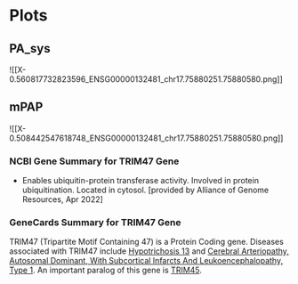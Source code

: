# Plots
## PA_sys
![[X-0.560817732823596_ENSG00000132481_chr17.75880251.75880580.png]]
## mPAP
![[X-0.508442547618748_ENSG00000132481_chr17.75880251.75880580.png]]
### NCBI Gene Summary for TRIM47 Gene

[](https://www.ncbi.nlm.nih.gov/gene/91107)

- Enables ubiquitin-protein transferase activity. Involved in protein ubiquitination. Located in cytosol. [provided by Alliance of Genome Resources, Apr 2022]
    

### GeneCards Summary for TRIM47 Gene

TRIM47 (Tripartite Motif Containing 47) is a Protein Coding gene. Diseases associated with TRIM47 include [Hypotrichosis 13](http://www.malacards.org/card/hypotrichosis_13 "See Hypotrichosis 13 at MalaCards") and [Cerebral Arteriopathy, Autosomal Dominant, With Subcortical Infarcts And Leukoencephalopathy, Type 1](http://www.malacards.org/card/cerebral_arteriopathy_autosomal_dominant_with_subcortical_infarcts_and_leukoencephalopathy_type_1 "See Cerebral Arteriopathy, Autosomal Dominant, With Subcortical Infarcts And Leukoencephalopathy, Type 1 at MalaCards"). An important paralog of this gene is [TRIM45](https://www.genecards.org/cgi-bin/carddisp.pl?gene=TRIM45).